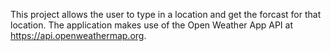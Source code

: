 This project allows the user to type in a location and get the forcast for that location.  The application makes use of the Open Weather App API at https://api.openweathermap.org.
